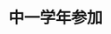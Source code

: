 ---
title: '中一学年参加'
photo: '/images/photoGrade1.jpg'
logo : '/images/newExperience.png'
textup: '中学一年:中1の学年参加は「展示」と「ゲーム」です。展示では『私の推し』を紹介しています。興味のある作品はチェックしてください。「ゲーム」は各クラスごとに6つのゲームがありますのでそれぞれお楽しみください。'
building: '中学教室棟'
floor: '3' 
location: '2−1　2-2'
categoly: '1'
---